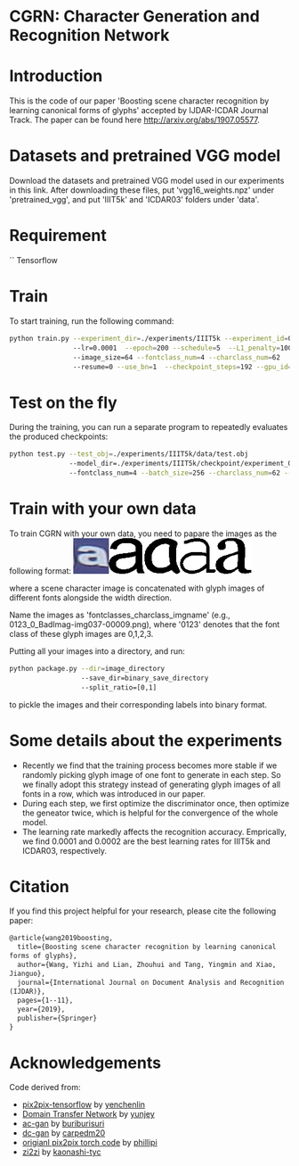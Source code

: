 # CGRN: Character Generation and Recognition Network

# Introduction

This is the code of our paper 'Boosting scene character recognition by learning canonical forms of glyphs' accepted by IJDAR-ICDAR Journal Track. The paper can be found here http://arxiv.org/abs/1907.05577.

# Datasets and pretrained VGG model

Download the datasets and pretrained VGG model used in our experiments in this link.
After downloading these files, put 'vgg16_weights.npz' under 'pretrained_vgg', and put 'IIIT5k' and 'ICDAR03' folders under 'data'.

# Requirement
`` Tensorflow

# Train
To start training, run the following command:

```sh
python train.py --experiment_dir=./experiments/IIIT5k --experiment_id=0  --batch_size=128   
                --lr=0.0001  --epoch=200 --schedule=5  --L1_penalty=100 --Lcont_penalty=100 
                --image_size=64 --fontclass_num=4 --charclass_num=62 
                --resume=0 --use_bn=1  --checkpoint_steps=192 --gpu_id=0
```

# Test on the fly
During the training, you can run a separate program to repeatedly evaluates the produced checkpoints:
```sh
python test.py --test_obj=./experiments/IIIT5k/data/test.obj 
               --model_dir=./experiments/IIIT5k/checkpoint/experiment_0_batch_128  
               --fontclass_num=4 --batch_size=256 --charclass_num=62 --use_stn=0 --use_bn=1 --gpu_id=9
```

# Train with your own data
To train CGRN with your own data, you need to papare the images as the following format:
![image sample](training_sample.png)

where a scene character image is concatenated with glyph images of different fonts alongside the width direction.

Name the images as 'fontclasses_charclass_imgname' (e.g., 0123_0_BadImag-img037-00009.png), where '0123' denotes that the font class of these glyph images are 0,1,2,3.

Putting all your images into a directory, and run:
```sh
python package.py --dir=image_directory
                  --save_dir=binary_save_directory
                  --split_ratio=[0,1]
```
to pickle the images and their corresponding labels into binary format.

# Some details about the experiments
- Recently we find that the training process becomes more stable if we randomly picking glyph image of one font to generate in each step.
So we finally adopt this strategy instead of generating glyph images of all fonts in a row, which was introduced in our paper.
- During each step, we first optimize the discriminator once, then optimize the geneator twice, which is helpful for the convergence of the whole model.
- The learning rate markedly affects the recognition accuracy. Emprically, we find 0.0001 and 0.0002 are the best learning rates for IIIT5k and ICDAR03, respectively.

# Citation

If you find this project helpful for your research, please cite the following paper:
```
@article{wang2019boosting,
  title={Boosting scene character recognition by learning canonical forms of glyphs},
  author={Wang, Yizhi and Lian, Zhouhui and Tang, Yingmin and Xiao, Jianguo},
  journal={International Journal on Document Analysis and Recognition (IJDAR)},
  pages={1--11},
  year={2019},
  publisher={Springer}
}
```
# Acknowledgements
Code derived from:

* [pix2pix-tensorflow](https://github.com/yenchenlin/pix2pix-tensorflow) by [yenchenlin](https://github.com/yenchenlin)
* [Domain Transfer Network](https://github.com/yunjey/domain-transfer-network) by [yunjey](https://github.com/yunjey)
* [ac-gan](https://github.com/buriburisuri/ac-gan) by [buriburisuri](https://github.com/buriburisuri)
* [dc-gan](https://github.com/carpedm20/DCGAN-tensorflow) by [carpedm20](https://github.com/carpedm20)
* [origianl pix2pix torch code](https://github.com/phillipi/pix2pix) by [phillipi](https://github.com/phillipi)
* [zi2zi](https://github.com/kaonashi-tyc/zi2zi/) by [kaonashi-tyc](https://github.com/kaonashi-tyc)